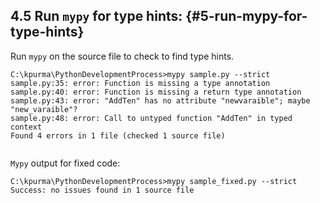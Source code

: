 <!--- @file
  run mypy for type hints.md for Python Development Process and Coding Specification

  Copyright (c) 2020, Intel Corporation. All rights reserved.<BR>

  Redistribution and use in source (original document form) and 'compiled'
  forms (converted to PDF, epub, HTML and other formats) with or without
  modification, are permitted provided that the following conditions are met:

  1) Redistributions of source code (original document form) must retain the
     above copyright notice, this list of conditions and the following
     disclaimer as the first lines of this file unmodified.

  2) Redistributions in compiled form (transformed to other DTDs, converted to
     PDF, epub, HTML and other formats) must reproduce the above copyright
     notice, this list of conditions and the following disclaimer in the
     documentation and/or other materials provided with the distribution.

  THIS DOCUMENTATION IS PROVIDED BY TIANOCORE PROJECT "AS IS" AND ANY EXPRESS OR
  IMPLIED WARRANTIES, INCLUDING, BUT NOT LIMITED TO, THE IMPLIED WARRANTIES OF
  MERCHANTABILITY AND FITNESS FOR A PARTICULAR PURPOSE ARE DISCLAIMED. IN NO
  EVENT SHALL TIANOCORE PROJECT  BE LIABLE FOR ANY DIRECT, INDIRECT, INCIDENTAL,
  SPECIAL, EXEMPLARY, OR CONSEQUENTIAL DAMAGES (INCLUDING, BUT NOT LIMITED TO,
  PROCUREMENT OF SUBSTITUTE GOODS OR SERVICES; LOSS OF USE, DATA, OR PROFITS;
  OR BUSINESS INTERRUPTION) HOWEVER CAUSED AND ON ANY THEORY OF LIABILITY,
  WHETHER IN CONTRACT, STRICT LIABILITY, OR TORT (INCLUDING NEGLIGENCE OR
  OTHERWISE) ARISING IN ANY WAY OUT OF THE USE OF THIS DOCUMENTATION, EVEN IF
  ADVISED OF THE POSSIBILITY OF SUCH DAMAGE.

-->

## 4.5 Run `mypy` for type hints: {#5-run-mypy-for-type-hints}

Run `mypy` on the source file to check to find type hints.


```shell
C:\kpurma\PythonDevelopmentProcess>mypy sample.py --strict
sample.py:35: error: Function is missing a type annotation
sample.py:40: error: Function is missing a return type annotation
sample.py:43: error: "AddTen" has no attribute "newvaraible"; maybe "new_varaible"?
sample.py:48: error: Call to untyped function "AddTen" in typed context
Found 4 errors in 1 file (checked 1 source file)


```

`Mypy` output for fixed code:

```shell
C:\kpurma\PythonDevelopmentProcess>mypy sample_fixed.py --strict
Success: no issues found in 1 source file


```



